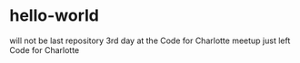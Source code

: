 # hello-world
will not be last repository
3rd day at the Code for Charlotte meetup
just left Code for Charlotte
